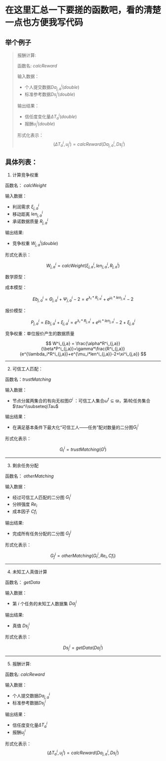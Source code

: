 # 在这里汇总一下要搓的函数吧，看的清楚一点也方便我写代码

## 举个例子
> 报酬计算:
>
> 函数名: $calcReward$
>
> 输入数据：
>
> * 个人提交数据$Da^i_{j,a}(double)$
> * 标准参考数据$Ds^i_j(double)$
>
> 输出结果：
>
> * 信任度变化量$\Delta T^i_a(double)$
> * 报酬$u^i_j(double)$
>
> 形式化表示：
> $$
  (\Delta T^i_a,u^i_j) = calcReward(Da^i_{j,a},Ds^i_j)
> $$

## 具体列表：

1. 计算竞争权重

函数名： $calcWeight$

输入数据：

* 利润需求 $\xi^i_{j,a}$
* 移动距离 $len^i_{j,a}$
* 承诺数据质量 $R^i_{j,a}$

输出结果:

* 竞争权重 $W^i_{j,a}(double)$

形式化表示：

$$
W^i_{j,a} = calcWeight(\xi^i_{j,a},len^i_{j,a},R^i_{j,a})
$$

数学原型：

成本模型：

$$
Eb^i_{j,a} = \Theta^i_{j,a}+\Psi^i_{j,a}-2 = e^{\lambda_i*R^i_{j,a}}+e^{\mu_i*len^i_{j,a}}-2
$$

报价模型：

$$
P^i_{j,a} = Eb^i_{j,a} + \xi^i_{j,a}=e^{\lambda_i*R^i_{j,a}}+e^{\mu_i*len^i_{j,a}}-2+\xi^i_{j,a}
$$

竞争权重：单位报价产生的数据质量

$$
W^i_{j,a} = \frac{\alpha*R^i_{j,a}}{\beta*P^i_{j,a}}=\gamma*\frac{R^i_{j,a}}{e^{\lambda_i*R^i_{j,a}}+e^{\mu_i*len^i_{j,a}}-2+\xi^i_{j,a}}
$$

---

2. 可信工人匹配：

函数名：$trustMatching$

输入数据：

* 节点分属两集合的有向无权图$G^i$ ：可信工人集合$\omega^t\subseteq\varpi$，第$i$轮任务集合$\tau^i\subseteq\Tau$

输出结果：

*  在满足基本条件下最大化“可信工人——任务”配对数量的二分图$G^i_t$

形式化表示：

$$
G^i_t = trustMatching(G^i)
$$

---

3. 剩余任务分配

函数名： $otherMatching$

输入数据：

* 经过可信工人匹配的二分图 $G^i_t$
* 分辨强度 $Re_i$
* 成本因子 $Cf_i$

输出结果:

* 完成所有任务分配的二分图 $G^i_f$

形式化表示：

$$
G^i_f = otherMatching(G^i_t,Re_i,Cf_i)
$$

---

4. 未知工人真值计算

函数名： $getData$

输入数据：

* 第 $i$ 个任务的未知工人数据集 $Da^i_j$

输出结果:

* 真值 $Ds^i_j$

形式化表示：

$$
Ds^i_j = getData(Da^i_j)
$$

---

5. 报酬计算:

函数名: $calcReward$

输入数据：

* 个人提交数据$Da^i_{j,a}$
* 标准参考数据$Ds^i_j$

输出结果：

* 信任度变化量$\Delta T^i_a$
* 报酬$u^i_j$

形式化表示：
$$
(\Delta T^i_a,u^i_j) = calcReward(Da^i_{j,a},Ds^i_j)
$$

